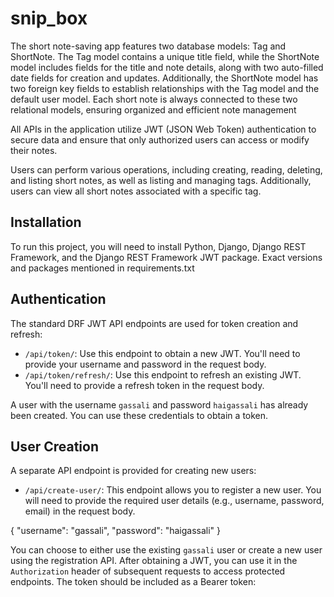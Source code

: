 # snip_box
The short note-saving app features two database models: Tag and ShortNote. The Tag model contains a unique title field, while the ShortNote model includes fields for the title and note details, along with two auto-filled date fields for creation and updates. Additionally, the ShortNote model has two foreign key fields to establish relationships with the Tag model and the default user model. Each short note is always connected to these two relational models, ensuring organized and efficient note management

All APIs in the application utilize JWT (JSON Web Token) authentication to secure data and ensure that only authorized users can access or modify their notes. 

Users can perform various operations, including creating, reading, deleting, and listing short notes, as well as listing and managing tags. Additionally, users can view all short notes associated with a specific tag.

## Installation

To run this project, you will need to install Python, Django, Django REST Framework, and the Django REST Framework JWT package. Exact versions and packages mentioned in requirements.txt

## Authentication

The standard DRF JWT API endpoints are used for token creation and refresh:

*   `/api/token/`:  Use this endpoint to obtain a new JWT. You'll need to provide your username and password in the request body.
*   `/api/token/refresh/`: Use this endpoint to refresh an existing JWT. You'll need to provide a refresh token in the request body.

A user with the username `gassali` and password `haigassali` has already been created. You can use these credentials to obtain a token.

## User Creation

A separate API endpoint is provided for creating new users:

*   `/api/create-user/`: This endpoint allows you to register a new user.  You will need to provide the required user details (e.g., username, password, email) in the request body.

{
    "username": "gassali",
    "password": "haigassali"
}

You can choose to either use the existing `gassali` user or create a new user using the registration API.  After obtaining a JWT, you can use it in the `Authorization` header of subsequent requests to access protected endpoints.  The token should be included as a Bearer token:


